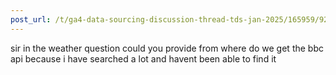 ```yaml
---
post_url: /t/ga4-data-sourcing-discussion-thread-tds-jan-2025/165959/92
---
```

sir in the weather question could you provide from where do we get the bbc api because i have searched a lot and havent been able to find it